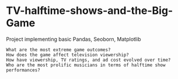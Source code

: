 # TV-halftime-shows-and-the-Big-Game
Project implementing basic Pandas, Seoborn, Matplotlib 

    What are the most extreme game outcomes?
    How does the game affect television viewership?
    How have viewership, TV ratings, and ad cost evolved over time?
    Who are the most prolific musicians in terms of halftime show performances?
